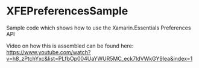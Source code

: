 # XFEPreferencesSample
Sample code which shows how to use the Xamarin.Essentials Preferences API

Video on how this is assembled can be found here: https://www.youtube.com/watch?v=h8_zPtchYxc&list=PLfbOp004UaYWUR5MC_eck7ldVWkGY9lea&index=1
